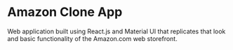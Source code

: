 # Amazon Clone App

Web application built using React.js and Material UI that replicates
that look and basic functionality of the Amazon.com web storefront.